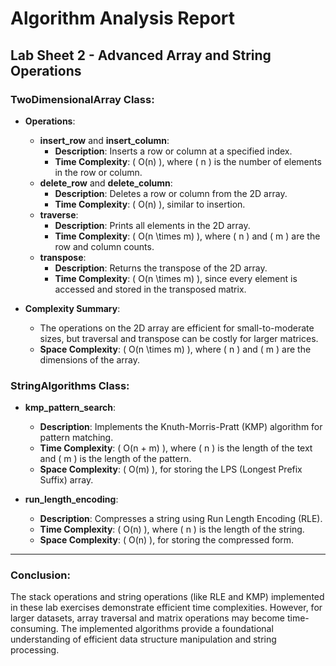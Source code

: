 # Algorithm Analysis Report

## Lab Sheet 2 - Advanced Array and String Operations

### TwoDimensionalArray Class:
- **Operations**:
  - **insert_row** and **insert_column**:
    - **Description**: Inserts a row or column at a specified index.
    - **Time Complexity**: \( O(n) \), where \( n \) is the number of elements in the row or column.
  - **delete_row** and **delete_column**:
    - **Description**: Deletes a row or column from the 2D array.
    - **Time Complexity**: \( O(n) \), similar to insertion.
  - **traverse**:
    - **Description**: Prints all elements in the 2D array.
    - **Time Complexity**: \( O(n \times m) \), where \( n \) and \( m \) are the row and column counts.
  - **transpose**:
    - **Description**: Returns the transpose of the 2D array.
    - **Time Complexity**: \( O(n \times m) \), since every element is accessed and stored in the transposed matrix.

- **Complexity Summary**:
  - The operations on the 2D array are efficient for small-to-moderate sizes, but traversal and transpose can be costly for larger matrices.
  - **Space Complexity**: \( O(n \times m) \), where \( n \) and \( m \) are the dimensions of the array.

### StringAlgorithms Class:

- **kmp_pattern_search**:
  - **Description**: Implements the Knuth-Morris-Pratt (KMP) algorithm for pattern matching.
  - **Time Complexity**: \( O(n + m) \), where \( n \) is the length of the text and \( m \) is the length of the pattern.
  - **Space Complexity**: \( O(m) \), for storing the LPS (Longest Prefix Suffix) array.

- **run_length_encoding**:
  - **Description**: Compresses a string using Run Length Encoding (RLE).
  - **Time Complexity**: \( O(n) \), where \( n \) is the length of the string.
  - **Space Complexity**: \( O(n) \), for storing the compressed form.

---

### Conclusion:
The stack operations and string operations (like RLE and KMP) implemented in these lab exercises demonstrate efficient time complexities. However, for larger datasets, array traversal and matrix operations may become time-consuming. The implemented algorithms provide a foundational understanding of efficient data structure manipulation and string processing.
